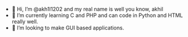 - 👋 Hi, I’m @akh1l1202 and my real name is well you know, akhil
- 🌱 I’m currently learning C and PHP and can code in Python and HTML really well.
- 💞️ I’m looking to make GUI based applications.

<!---
akh1l1202/akh1l1202 is a ✨ special ✨ repository because its `README.md` (this file) appears on your GitHub profile.
You can click the Preview link to take a look at your changes.
--->
